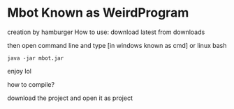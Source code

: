 # Mbot Known as WeirdProgram
creation by hamburger
How to use:
download latest from downloads 


then open command line and type [in windows known as cmd] or linux bash

```
java -jar mbot.jar
```

enjoy lol

how to compile?

download the project and open it as project
